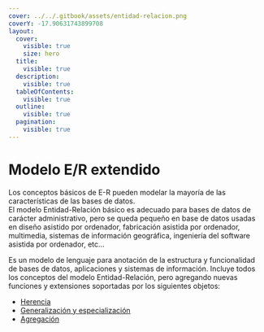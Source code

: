 ```yaml
---
cover: ../../.gitbook/assets/entidad-relacion.png
coverY: -17.90631743899708
layout:
  cover:
    visible: true
    size: hero
  title:
    visible: true
  description:
    visible: true
  tableOfContents:
    visible: true
  outline:
    visible: true
  pagination:
    visible: true
---
```


# Modelo E/R extendido

Los conceptos básicos de E-R pueden modelar la mayoría de las características de las bases de datos.\
El modelo Entidad-Relación básico es adecuado para bases de datos de carácter administrativo, pero se queda pequeño en base de datos usadas en diseño asistido por ordenador, fabricación asistida por ordenador, multimedia, sistemas de información geográfica, ingeniería del software asistida por ordenador, etc...

Es un modelo de lenguaje para anotación de la estructura y funcionalidad de bases de datos, aplicaciones y sistemas de información. Incluye todos los conceptos del modelo Entidad-Relación, pero agregando nuevas funciones y extensiones soportadas por los siguientes objetos:&#x20;

* [Herencia](herencia.md)
* [Generalización y especialización ](herencia.md)
* [Agregación](broken-reference)
